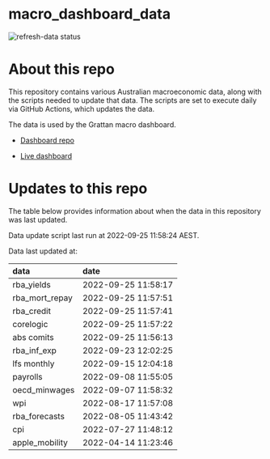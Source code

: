
<!-- README.md is generated from README.Rmd. Please edit that file -->

# macro\_dashboard\_data

<!-- badges: start -->

![refresh-data
status](https://github.com/grattan/macro_dashboard_data/workflows/refresh-data/badge.svg)

<!-- badges: end -->

# About this repo

This repository contains various Australian macroeconomic data, along
with the scripts needed to update that data. The scripts are set to
execute daily via GitHub Actions, which updates the data.

The data is used by the Grattan macro dashboard.

  - [Dashboard repo](https://github.com/grattan/macrodashboard)

  - [Live dashboard](https://mattcowgill.shinyapps.io/macrodashboard/)

# Updates to this repo

The table below provides information about when the data in this
repository was last updated.

Data update script last run at 2022-09-25 11:58:24 AEST.

Data last updated at:

| data             | date                |
| :--------------- | :------------------ |
| rba\_yields      | 2022-09-25 11:58:17 |
| rba\_mort\_repay | 2022-09-25 11:57:51 |
| rba\_credit      | 2022-09-25 11:57:41 |
| corelogic        | 2022-09-25 11:57:22 |
| abs comits       | 2022-09-25 11:56:13 |
| rba\_inf\_exp    | 2022-09-23 12:02:25 |
| lfs monthly      | 2022-09-15 12:04:18 |
| payrolls         | 2022-09-08 11:55:05 |
| oecd\_minwages   | 2022-09-07 11:58:32 |
| wpi              | 2022-08-17 11:57:08 |
| rba\_forecasts   | 2022-08-05 11:43:42 |
| cpi              | 2022-07-27 11:48:12 |
| apple\_mobility  | 2022-04-14 11:23:46 |
